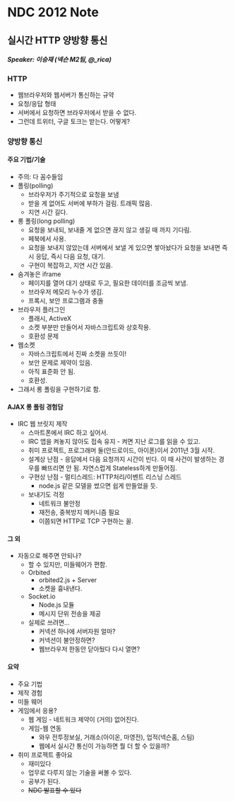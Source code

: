 # NDC 2012 Note

## 실시간 HTTP 양방향 통신

##### Speaker: 이승재 (넥슨 M2팀, @_rica)

### HTTP
* 웹브라우저와 웹서버가 통신하는 규약
* 요청/응답 형태
* 서버에서 요청하면 브라우저에서 받을 수 없다.
* 그런데 트위터, 구글 토크는 받는다. 어떻게?

### 양방향 통신
#### 주요 기법/기술
* 주의: 다 꼼수들임
* 폴링(polling)
	* 브라우저가 주기적으로 요청을 보냄
	* 받을 게 없어도 서버에 부하가 걸림. 트래픽 많음.
	* 지연 시간 길다.
* 롱 폴링(long polling)
	* 요청을 보내되, 보내줄 게 없으면 끊지 않고 생길 때 까지 기다림.
	* 페북에서 사용.
	* 요청을 보내지 않았는데 서버에서 보낼 게 있으면 쌓아놨다가 요청을 보내면 즉시 응답, 즉시 다음 요청, 대기.
	* 구현이 복잡하고, 지연 시간 있음.
* 숨겨놓은 iframe
	* 페이지를 열어 대기 상태로 두고, 필요한 데이터를 조금씩 보냄.
	* 브라우저 메모리 누수가 생김.
	* 프록시, 보안 프로그램과 충돌
* 브라우저 플러그인
	* 플래시, ActiveX
	* 소켓 부분만 만들어서 자바스크립트와 상호작용.
	* 호환성 문제
* 웹소켓
	* 자바스크립트에서 진짜 소켓을 쓰듯이!
	* 보안 문제로 제약이 있음.
	* 아직 표준화 안 됨.
	* 호환성.
* 그래서 롱 폴링을 구현하기로 함.
#### AJAX 롱 폴링 경험담
* IRC 웹 브릿지 제작
	* 스마트폰에서 IRC 하고 싶어서.
	* IRC 앱을 켜놓지 않아도 접속 유지 - 켜면 지난 로그를 읽을 수 있고.
	* 취미 프로젝트, 프로그래머 둘(안드로이드, 아이폰)이서 2011년 3월 시작.
	* 설계상 난점 - 응답에서 다음 요청까지 시간이 빈다. 이 때 사건이 발생하는 경우를 빠뜨리면 안 됨. 자연스럽게 Stateless하게 만들어짐.
	* 구현상 난점 - 멀티스레드: HTTP처리/이벤트 리스닝 스레드
		- node.js 같은 모델을 썼으면 쉽게 만들었을 듯.
	* 보내기도 걱정
		- 네트워크 불안정
		- 재전송, 중복방지 메커니즘 필요
		- 이쯤되면 HTTP로 TCP 구현하는 꼴.
#### 그 외
* 자동으로 해주면 안되나?
	* 할 수 있지만, 미들웨어가 편함.
	* Orbited
		- orbited2.js + Server
		- 소켓을 흉내낸다.
	* Socket.io
		- Node.js 모듈
		- 메시지 단위 전송을 제공
	* 실제로 쓰려면…
		- 커넥션 하나에 서버자원 얼마?
		- 커넥션이 불안정하면?
		- 웹브라우저 한동안 닫아뒀다 다시 열면?

#### 요약
* 주요 기법
* 제작 경험
* 미들 웨어
* 게임에서 응용?
	* 웹 게임 - 네트워크 제약이 (거의) 없어진다.
	* 게임-웹 연동
		- 와우 전투정보실, 거래소(아이온, 마영전), 업적(넥슨홈, 스팀)
		- 웹에서 실시간 통신이 가능하면 뭘 더 할 수 있을까?
* 취미 프로젝트 좋아요
	* 재미있다
	* 업무로 다루지 않는 기술을 써볼 수 있다.
	* 공부가 된다.
	* ~~NDC 발표할 수 있다~~
